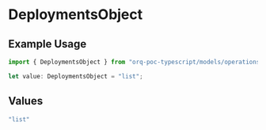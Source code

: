 # DeploymentsObject

## Example Usage

```typescript
import { DeploymentsObject } from "orq-poc-typescript/models/operations";

let value: DeploymentsObject = "list";
```

## Values

```typescript
"list"
```